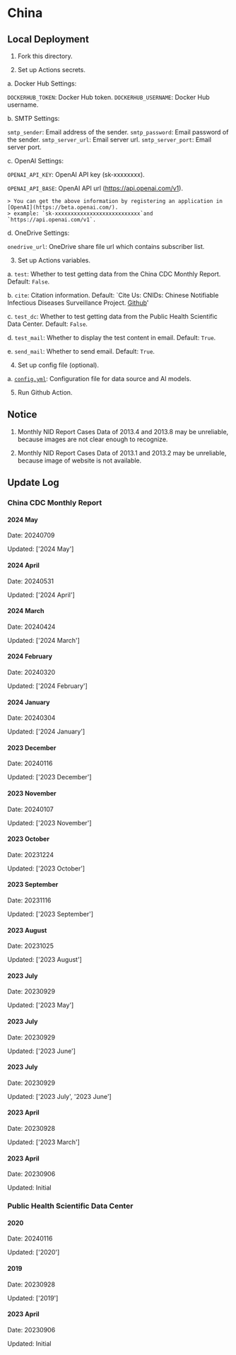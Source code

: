 
# China

## **Local Deployment**

1. Fork this directory.

2. Set up Actions secrets.

a. Docker Hub Settings:

`DOCKERHUB_TOKEN`: Docker Hub token.
`DOCKERHUB_USERNAME`: Docker Hub username.

b. SMTP Settings:

`smtp_sender`: Email address of the sender.
`smtp_password`: Email password of the sender.
`smtp_server_url`: Email server url.
`smtp_server_port`: Email server port.

c. OpenAI Settings:

`OPENAI_API_KEY`: OpenAI API key (sk-xxxxxxxx).

`OPENAI_API_BASE`: OpenAI API url (https://api.openai.com/v1).

    > You can get the above information by registering an application in [OpenAI](https://beta.openai.com/).
    > example: `sk-xxxxxxxxxxxxxxxxxxxxxxxxxxx`and `https://api.openai.com/v1`.

d. OneDrive Settings:

`onedrive_url`: OneDrive share file url which contains subscriber list.

3. Set up Actions variables.

a. `test`: Whether to test getting data from the China CDC Monthly Report. Default: `False`.

b. `cite`: Citation information. Default: `Cite Us: CNIDs: Chinese Notifiable Infectious Diseases Surveillance Project. <u><a href='https://github.com/xmusphlkg/CNIDS'>Github</a></u>'

c. `test_dc`: Whether to test getting data from the Public Health Scientific Data Center. Default: `False`.

d. `test_mail`: Whether to display the test content in email. Default: `True`.

e. `send_mail`: Whether to send email. Default: `True`.

4. Set up config file (optional).

a. [`config.yml`](./config.yml): Configuration file for data source and AI models.

5. Run Github Action.

## Notice

1. Monthly NID Report Cases Data of 2013.4 and 2013.8 may be unreliable, because images are not clear enough to recognize.

2. Monthly NID Report Cases Data of 2013.1 and 2013.2 may be unreliable, because image of website is not available.

## Update Log

### China CDC Monthly Report

#### 2024 May

Date: 20240709

Updated: ['2024 May']

#### 2024 April

Date: 20240531

Updated: ['2024 April']



#### 2024 March

Date: 20240424

Updated: ['2024 March']



#### 2024 February

Date: 20240320

Updated: ['2024 February']



#### 2024 January

Date: 20240304

Updated: ['2024 January']

#### 2023 December

Date: 20240116

Updated: ['2023 December']

#### 2023 November

Date: 20240107

Updated: ['2023 November']

#### 2023 October

Date: 20231224

Updated: ['2023 October']

#### 2023 September

Date: 20231116

Updated: ['2023 September']

#### 2023 August

Date: 20231025

Updated: ['2023 August']

#### 2023 July

Date: 20230929

Updated: ['2023 May']

#### 2023 July

Date: 20230929

Updated: ['2023 June']

#### 2023 July

Date: 20230929

Updated: ['2023 July', '2023 June']

#### 2023 April

Date: 20230928

Updated: ['2023 March']

#### 2023 April

Date: 20230906

Updated: Initial

### Public Health Scientific Data Center

#### 2020

Date: 20240116

Updated: ['2020']

#### 2019

Date: 20230928

Updated: ['2019']

#### 2023 April

Date: 20230906

Updated: Initial
